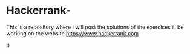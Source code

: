 # Hackerrank-
This is a repository where i will post the solutions of the exercises ill be working on the website https://www.hackerrank.com

:)
